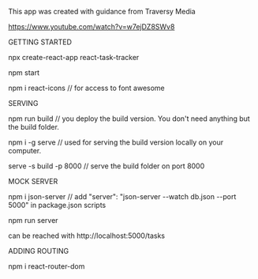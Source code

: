 This app was created with guidance from Traversy Media

https://www.youtube.com/watch?v=w7ejDZ8SWv8


GETTING STARTED

npx create-react-app react-task-tracker

npm start

npm i react-icons // for access to font awesome


SERVING

npm run build // you deploy the build version. You don't need anything but the build folder.

npm i -g serve // used for serving the build version locally on your computer.

serve -s build -p 8000 // serve the build folder on port 8000


MOCK SERVER

npm i json-server // add "server": "json-server --watch db.json --port 5000" in package.json scripts

npm run server

can be reached with http://localhost:5000/tasks


ADDING ROUTING

npm i react-router-dom